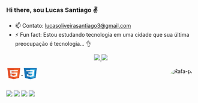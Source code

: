 ### Hi there, sou Lucas Santiago ✌


- 📫 Contato: lucasoliveirasantiago3@gmail.com
- ⚡ Fun fact: Estou estudando tecnologia em uma cidade que sua última preocupação é tecnologia... 👌


<div align="center">
  <a href="https://github.com/LucasSantiag0">
  <img height="180em" src="https://github-readme-stats.vercel.app/api?username=LucaSantiag0&show_icons=true&theme=tokyonight&include_all_commits=true&count_private=true"/>
  <img height="180em" src="https://github-readme-stats.vercel.app/api/top-langs/?username=LucaSantiag0&layout=compact&langs_count=7&theme=tokyonight"/>
</div>


</div>
<div style="display: inline_block"><br>
  
  <img align="center" alt="Rafa-HTML" height="30" width="40" src="https://raw.githubusercontent.com/devicons/devicon/master/icons/html5/html5-original.svg">
  <img align="center" alt="Rafa-CSS" height="30" width="40" src="https://raw.githubusercontent.com/devicons/devicon/master/icons/css3/css3-original.svg">
  <img align="right" alt="Rafa-pic" height="150" style="border-radius:50px;" src="https://media.discordapp.net/attachments/927914629903040542/1016754982982275193/unknown.png?width=533&height=300">
</div>

##


<div> 
  <a href="https://instagram.com/slucas2k" target="_blank"><img src="https://img.shields.io/badge/-Instagram-%23E4405F?style=for-the-badge&logo=instagram&logoColor=white" target="_blank"></a>
 <a href="https://discord.gg/ⱠɄ₭Ɇ#9955" target="_blank"><img src="https://img.shields.io/badge/Discord-7289DA?style=for-the-badge&logo=discord&logoColor=white" target="_blank"></a> 
  <a href = "mailto:lucasoliveirasantiago3@gmail.com"><img src="https://img.shields.io/badge/Gmail-D14836?style=for-the-badge&logo=gmail&logoColor=white" target="_blank"></a>
  <a href="https://www.linkedin.com/in/lucas-oliveira-santiago-343422238/" target="_blank"><img src="https://img.shields.io/badge/-LinkedIn-%230077B5?style=for-the-badge&logo=linkedin&logoColor=white" target="_blank"></a> 
 
</div>
